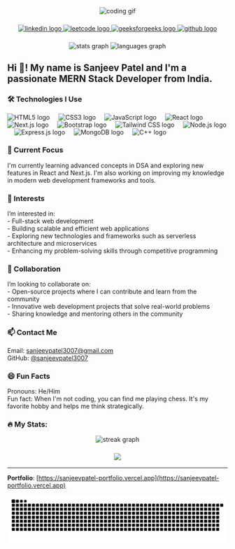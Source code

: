<!-- Banner -->
<div align="center">
  <img height="150" src="https://camo.githubusercontent.com/5119ee303e5e49cdf23def653b737bede0da49a859a34714d62d9ab518afbbb2/68747470733a2f2f63646e2e6472696262626c652e636f6d2f75736572732f313136323037372f73637265656e73686f74732f333834383931342f70726f6772616d6d65722e676966" alt="coding gif" />
</div>

###

<!-- Social Media Links -->
<div align="center">
  <!-- LinkedIn -->
  <a href="https://www.linkedin.com/in/sanjeev-patel-s3007/" target="_blank">
    <img src="https://img.shields.io/static/v1?message=LinkedIn&logo=linkedin&label=&color=0077B5&logoColor=white&labelColor=&style=for-the-badge" height="25" alt="linkedin logo" />
  </a>
  <!-- LeetCode -->
  <a href="https://leetcode.com/u/sanjeevpatel3007/" target="_blank">
    <img src="https://img.shields.io/static/v1?message=LeetCode&logo=leetcode&label=&color=FFA116&logoColor=white&labelColor=&style=for-the-badge" height="25" alt="leetcode logo" />
  </a>
  <!-- GeeksforGeeks -->
  <a href="https://www.geeksforgeeks.org/user/sanjeevpatel3007/" target="_blank">
    <img src="https://img.shields.io/static/v1?message=GeeksforGeeks&logo=geeksforgeeks&label=&color=2F8D46&logoColor=white&labelColor=&style=for-the-badge" height="25" alt="geeksforgeeks logo" />
  </a>
  <!-- GitHub -->
  <a href="https://github.com/sanjeevpatel3007" target="_blank">
    <img src="https://img.shields.io/static/v1?message=GitHub&logo=github&label=&color=181717&logoColor=white&labelColor=&style=for-the-badge" height="25" alt="github logo" />
  </a>
</div>

###

<!-- Stats and Top Languages -->
<div align="center">
  <img src="https://github-readme-stats.vercel.app/api?username=sanjeevpatel3007&hide_title=false&hide_rank=false&show_icons=true&include_all_commits=true&count_private=true&disable_animations=false&theme=dracula&locale=en&hide_border=false" height="150" alt="stats graph" />
  <img src="https://github-readme-stats.vercel.app/api/top-langs?username=sanjeevpatel3007&locale=en&hide_title=false&layout=compact&card_width=320&langs_count=5&theme=dracula&hide_border=false" height="150" alt="languages graph" />
</div>

###

<!-- About Me -->
<h2 align="left">Hi 👋! My name is Sanjeev Patel and I'm a passionate MERN Stack Developer from India.</h2>

###

<!-- Technologies I Use -->
<h3 align="left">🛠 Technologies I Use</h3>
<div align="left">
  <img src="https://cdn.jsdelivr.net/gh/devicons/devicon/icons/html5/html5-original.svg" height="50" alt="HTML5 logo" />
  <img width="12" />
  <img src="https://cdn.jsdelivr.net/gh/devicons/devicon/icons/css3/css3-original.svg" height="50" alt="CSS3 logo" />
  <img width="12" />
  <img src="https://cdn.jsdelivr.net/gh/devicons/devicon/icons/javascript/javascript-original.svg" height="50" alt="JavaScript logo" />
  <img width="12" />
  <img src="https://cdn.jsdelivr.net/gh/devicons/devicon/icons/react/react-original.svg" height="50" alt="React logo" />
  <img width="12" />
  <img src="https://cdn.jsdelivr.net/gh/devicons/devicon/icons/nextjs/nextjs-original.svg" height="50" alt="Next.js logo" />
  <img width="12" />
  <img src="https://cdn.jsdelivr.net/gh/devicons/devicon/icons/bootstrap/bootstrap-original.svg" height="50" alt="Bootstrap logo" />
  <img width="12" />
  <img src="https://cdn.jsdelivr.net/gh/devicons/devicon/icons/tailwindcss/tailwindcss-original.svg" height="50" alt="Tailwind CSS logo" />
  <img width="12" />
  <img src="https://cdn.jsdelivr.net/gh/devicons/devicon/icons/nodejs/nodejs-original.svg" height="50" alt="Node.js logo" />
  <img width="12" />
  <img src="https://cdn.jsdelivr.net/gh/devicons/devicon/icons/express/express-original.svg" height="50" alt="Express.js logo" />
  <img width="12" />
  <img src="https://cdn.jsdelivr.net/gh/devicons/devicon/icons/mongodb/mongodb-original.svg" height="50" alt="MongoDB logo" />
  <img width="12" />
  <img src="https://cdn.jsdelivr.net/gh/devicons/devicon/icons/cplusplus/cplusplus-original.svg" height="50" alt="C++ logo" />
</div>

###

<!-- Current Focus -->
<h3 align="left">🌱 Current Focus</h3>
<p align="left">
  I'm currently learning advanced concepts in DSA and exploring new features in React and Next.js. I'm also working on improving my knowledge in modern web development frameworks and tools.
</p>

###

<!-- Interests -->
<h3 align="left">👀 Interests</h3>
<p align="left">
  I’m interested in:<br>
  - Full-stack web development<br>
  - Building scalable and efficient web applications<br>
  - Exploring new technologies and frameworks such as serverless architecture and microservices<br>
  - Enhancing my problem-solving skills through competitive programming
</p>

###

<!-- Collaboration -->
<h3 align="left">💞️ Collaboration</h3>
<p align="left">
  I’m looking to collaborate on:<br>
  - Open-source projects where I can contribute and learn from the community<br>
  - Innovative web development projects that solve real-world problems<br>
  - Sharing knowledge and mentoring others in the community
</p>

###

<!-- Contact Me -->
<h3 align="left">📫 Contact Me</h3>
<p align="left">
  Email: <a href="mailto:sanjeevpatel3007@gmail.com">sanjeevpatel3007@gmail.com</a><br>
  GitHub: <a href="https://github.com/sanjeevpatel3007">@sanjeevpatel3007</a>
</p>

###

<!-- Fun Facts -->
<h3 align="left">😄 Fun Facts</h3>
<p align="left">
  Pronouns: He/Him<br>
  Fun fact: When I'm not coding, you can find me playing chess. It's my favorite hobby and helps me think strategically.
</p>

###

<!-- Streak Stats -->
<h3 align="left">🔥 My Stats:</h3>
<div align="center">
  <img src="https://streak-stats.demolab.com?user=sanjeevpatel3007&locale=en&mode=daily&theme=dark&hide_border=false&border_radius=5&order=3" height="220" alt="streak graph" />
</div>

###

<!-- Visitor Badge -->
<div align="center">
  <img src="https://visitor-badge.laobi.icu/badge?page_id=sanjeevpatel3007.sanjeevpatel3007&" />
</div>

---

<!-- Portfolio Link -->
**Portfolio**: [https://sanjeevpatel-portfolio.vercel.app](https://sanjeevpatel-portfolio.vercel.app)

<picture>
  <source media="(prefers-color-scheme: dark)" srcset="https://raw.githubusercontent.com/Vaasu02/Vaasu02/output/github-snake-dark.svg" />
  <source media="(prefers-color-scheme: light)" srcset="https://raw.githubusercontent.com/Vaasu02/Vaasu02/output/github-snake.svg" />
  <img alt="github-snake" src="https://raw.githubusercontent.com/Vaasu02/Vaasu02/output/github-snake.svg" />
</picture>